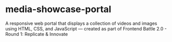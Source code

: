 # media-showcase-portal
A responsive web portal that displays a collection of videos and images using HTML, CSS, and JavaScript — created as part of Frontend Battle 2.0 - Round 1: Replicate &amp; Innovate
